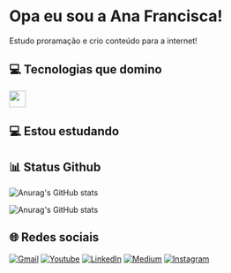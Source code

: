# Opa eu sou a Ana Francisca!

Estudo proramação e crio conteúdo para a internet!


## 💻 Tecnologias que domino

<img src="https://git-scm.com/images/logos/downloads/Git-Icon-1788C.png" height="30" width="30">

## 💻 Estou estudando


## 📊 Status Github

![Anurag's GitHub stats](https://github-readme-stats.vercel.app/api?username=anafranciscadev&show_icons=true&theme=radical)

![Anurag's GitHub stats](https://github-readme-stats.vercel.app/api/top-langs/?username=anafranciscadev&layout=compact&langs_count=7&theme=radical)


## 🌐 Redes sociais

[![Gmail](https://img.shields.io/badge/Gmail-D14836?style=for-the-badge&logo=gmail&logoColor=white)](anafrancisca.dev@gmail.com)
[![Youtube](https://img.shields.io/badge/YouTube-FF0000?style=for-the-badge&logo=youtube&logoColor=white)](https://www.youtube.com/channel/UCLeCn5fZCMYOrRSHmzHOuVg)
[![LinkedIn](https://img.shields.io/badge/LinkedIn-0077B5?style=for-the-badge&logo=linkedin&logoColor=white)](https://www.linkedin.com/in/ana-francisca-rocha-ara%C3%BAjo-55ba11254/)
[![Medium](https://img.shields.io/badge/Medium-12100E?style=for-the-badge&logo=medium&logoColor=white)](https://medium.com/@anafrancisca.dev)
[![Instagram](https://img.shields.io/badge/Instagram-E4405F?style=for-the-badge&logo=instagram&logoColor=white)](https://www.instagram.com/anachica.dev/)
